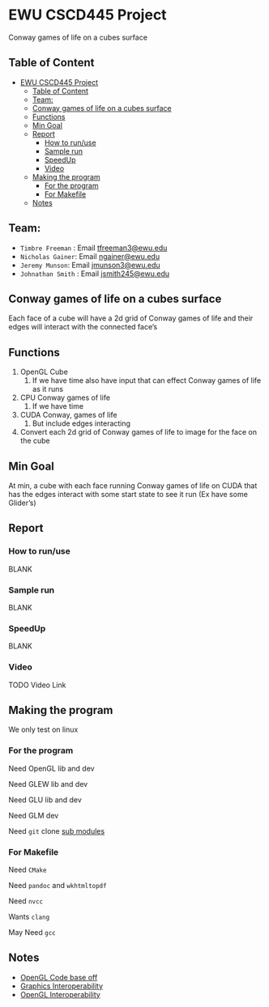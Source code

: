 # EWU CSCD445 Project

Conway games of life on a cubes surface

## Table of Content

-   [EWU CSCD445 Project](#ewu-cscd445-project)
    -   [Table of Content](#table-of-content)
    -   [Team:](#team)
    -   [Conway games of life on a cubes surface](#conway-games-of-life-on-a-cubes-surface)
    -   [Functions](#functions)
    -   [Min Goal](#min-goal)
    -   [Report](#report)
        -   [How to run/use](#how-to-runuse)
        -   [Sample run](#sample-run)
        -   [SpeedUp](#speedup)
        -   [Video](#video)
    -   [Making the program](#making-the-program)
        -   [For the program](#for-the-program)
        -   [For Makefile](#for-makefile)
    -   [Notes](#notes)

## Team:

-   `Timbre Freeman` : Email <tfreeman3@ewu.edu>
-   `Nicholas Gainer`: Email <ngainer@ewu.edu>
-   `Jeremy Munson`: Email <jmunson3@ewu.edu>
-   `Johnathan Smith` : Email <jsmith245@ewu.edu>

## Conway games of life on a cubes surface

Each face of a cube will have a 2d grid of Conway games of life and their edges will interact with the connected face’s

## Functions

1.  OpenGL Cube
    1.  If we have time also have input that can effect Conway games of life as it runs
2.  CPU Conway games of life
    1.  If we have time
3.  CUDA Conway, games of life
    1.  But include edges interacting
4.  Convert each 2d grid of Conway games of life to image for the face on the cube

## Min Goal

At min, a cube with each face running Conway games of life on CUDA that has the edges interact with some start state to see it run (Ex have some Glider’s)

## Report

### How to run/use

BLANK

### Sample run

BLANK

### SpeedUp

BLANK

### Video

TODO Video Link

## Making the program

We only test on linux

### For the program

Need OpenGL lib and dev

Need GLEW lib and dev

Need GLU lib and dev

Need GLM dev

Need `git` clone [sub modules](.gitmodules)

### For Makefile

Need `CMake`

Need `pandoc` and `wkhtmltopdf`

Need `nvcc`

Wants `clang`

May Need `gcc`

## Notes

-   [OpenGL Code base off](https://github.com/tztz8/OpenGL-All)
-   [Graphics Interoperability](https://docs.nvidia.com/cuda/cuda-runtime-api/group__CUDART__INTEROP.html)
-   [OpenGL Interoperability](https://docs.nvidia.com/cuda/cuda-runtime-api/group__CUDART__OPENGL.html)
